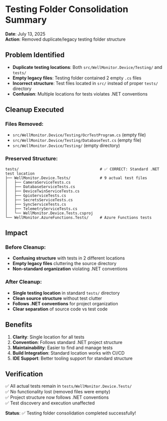 # Testing Folder Consolidation Summary

**Date**: July 13, 2025  
**Action**: Removed duplicate/legacy testing folder structure

## Problem Identified
- **Duplicate testing locations**: Both `src/WellMonitor.Device/Testing/` and `tests/`
- **Empty legacy files**: Testing folder contained 2 empty `.cs` files
- **Incorrect structure**: Test files located in `src/` instead of proper `tests/` directory
- **Confusion**: Multiple locations for tests violates .NET conventions

## Cleanup Executed

### Files Removed:
- `src/WellMonitor.Device/Testing/OcrTestProgram.cs` (empty file)
- `src/WellMonitor.Device/Testing/DatabaseTest.cs` (empty file)
- `src/WellMonitor.Device/Testing/` (empty directory)

### Preserved Structure:
```
tests/                                    # ✅ CORRECT: Standard .NET test location
├── WellMonitor.Device.Tests/             # 9 actual test files
│   ├── CameraServiceTests.cs
│   ├── DatabaseServiceTests.cs
│   ├── DeviceTwinServiceTests.cs
│   ├── GpioServiceTests.cs
│   ├── SecretsServiceTests.cs
│   ├── SyncServiceTests.cs
│   ├── TelemetryServiceTests.cs
│   └── WellMonitor.Device.Tests.csproj
└── WellMonitor.AzureFunctions.Tests/     # Azure Functions tests
```

## Impact

### Before Cleanup:
- **Confusing structure** with tests in 2 different locations
- **Empty legacy files** cluttering the source directory
- **Non-standard organization** violating .NET conventions

### After Cleanup:
- **Single testing location** in standard `tests/` directory
- **Clean source structure** without test clutter
- **Follows .NET conventions** for project organization
- **Clear separation** of source code vs test code

## Benefits

1. **Clarity**: Single location for all tests
2. **Convention**: Follows standard .NET project structure
3. **Maintainability**: Easier to find and manage tests
4. **Build Integration**: Standard location works with CI/CD
5. **IDE Support**: Better tooling support for standard structure

## Verification

✅ All actual tests remain in `tests/WellMonitor.Device.Tests/`  
✅ No functionality lost (removed files were empty)  
✅ Project structure now follows .NET conventions  
✅ Test discovery and execution unaffected  

**Status**: ✅ Testing folder consolidation completed successfully!
